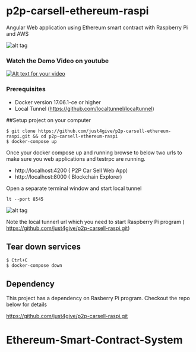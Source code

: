 # p2p-carsell-ethereum-raspi
Angular Web application using Ethereum smart contract with Raspberry Pi and AWS

![alt tag](https://user-images.githubusercontent.com/9275193/38164409-438fe77c-34d2-11e8-9123-2be73aa08700.png)

### Watch the Demo Video on youtube
[![Alt text for your video](https://img.youtube.com/vi/7qxk9pU0X3s/0.jpg)](http://www.youtube.com/watch?v=7qxk9pU0X3s)

### Prerequisites 

- Docker version 17.06.1-ce or higher 
- Local Tunnel (https://github.com/localtunnel/localtunnel) 

##Setup project on your computer

```
$ git clone https://github.com/just4give/p2p-carsell-ethereum-raspi.git && cd p2p-carsell-ethereum-raspi
$ docker-compose up

```
Once your docker compose up and running browse to below two urls to make sure you web applications and testrpc are running.

- http://localhost:4200 ( P2P Car Sell Web App)
- http://localhost:8000 ( Blockchain Explorer) 

Open a separate terminal window and start local tunnel 
```
lt --port 8545
```
![alt tag](https://user-images.githubusercontent.com/9275193/38164396-d0a7a9c0-34d1-11e8-9af7-cc2b73f91c15.png)

Note the local tunnerl url which you need to start Raspberry Pi program ( https://github.com/just4give/p2p-carsell-raspi.git)

## Tear down services
```
$ Ctrl+C
$ docker-compose down
```
## Dependency
This project has a dependency on Rasberry Pi program. Checkout the repo below for details

 https://github.com/just4give/p2p-carsell-raspi.git
 
 
# Ethereum-Smart-Contract-System
